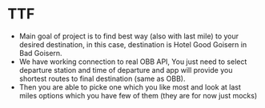 # TTF
- Main goal of project is to find best way (also with last mile) to your desired destination, in this case, destination is Hotel Good Goisern in Bad Goisern.
- We have working connection to real OBB API, You just need to select departure station and time of departure and app will provide you shortest routes to final destination (same as OBB).
- Then you are able to picke one which you like most and look at last miles options which you have few of them (they are for now just mocks)
